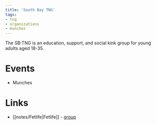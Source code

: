 ```yaml
---
title: 'South Bay TNG'
tags:
- tng
- organizations
- munches
---
```


The SB:TNG is an education, support, and social kink group for young adults aged 18-35.

# Events
- Munches

# Links
- [[notes/Fetlife|Fetlife]] - [group](https://fetlife.com/groups/1079)